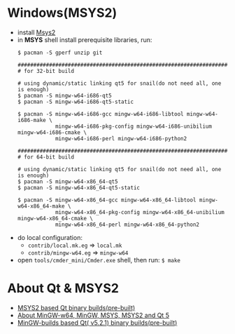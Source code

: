 # Windows(MSYS2)

- install [Msys2](http://www.msys2.org/)
- in **MSYS** shell install prerequisite libraries, run:
  ```
  $ pacman -S gperf unzip git

  #######################################################################################
  # for 32-bit build

  # using dynamic/static linking qt5 for snail(do not need all, one is enough)
  $ pacman -S mingw-w64-i686-qt5
  $ pacman -S mingw-w64-i686-qt5-static

  $ pacman -S mingw-w64-i686-gcc mingw-w64-i686-libtool mingw-w64-i686-make \
              mingw-w64-i686-pkg-config mingw-w64-i686-unibilium mingw-w64-i686-cmake \
              mingw-w64-i686-perl mingw-w64-i686-python2

  #######################################################################################
  # for 64-bit build

  # using dynamic/static linking qt5 for snail(do not need all, one is enough)
  $ pacman -S mingw-w64-x86_64-qt5
  $ pacman -S mingw-w64-x86_64-qt5-static

  $ pacman -S mingw-w64-x86_64-gcc mingw-w64-x86_64-libtool mingw-w64-x86_64-make \
              mingw-w64-x86_64-pkg-config mingw-w64-x86_64-unibilium mingw-w64-x86_64-cmake \
              mingw-w64-x86_64-perl mingw-w64-x86_64-python2
  ```
- do local configuration:
  - `contrib/local.mk.eg` => `local.mk`
  - `contrib/mingw-w64.eg` => `mingw-w64`
- open `tools/cmder_mini/Cmder.exe` shell, then run: `$ make`

# About Qt & MSYS2

- [MSYS2 based Qt binary builds(pre-built)](https://github.com/Alexpux/MINGW-packages)
- [About MinGW-w64, MinGW, MSYS, MSYS2 and Qt 5](http://wiki.qt.io/MinGW-64-bit)
- [MinGW-builds based Qt( v5.2.1) binary builds(pre-built)](https://sourceforge.net/projects/mingwbuilds/files/external-binary-packages/Qt-Builds/)